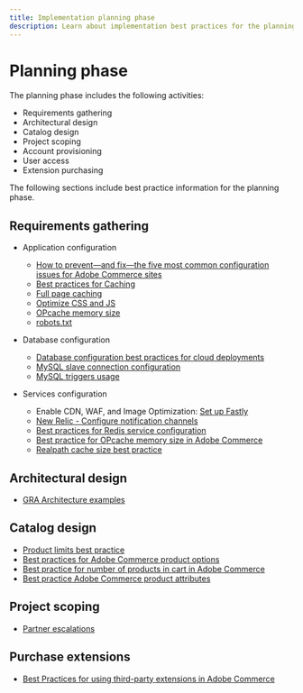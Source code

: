 ```yaml
---
title: Implementation planning phase
description: Learn about implementation best practices for the planning phase of Adobe Commerce projects.
---
```


# Planning phase

The planning phase includes the following activities:

- Requirements gathering
- Architectural design
- Catalog design
- Project scoping
- Account provisioning
- User access
- Extension purchasing

The following sections include best practice information for the planning phase.

## Requirements gathering

- Application configuration
  - [How to prevent—and fix—the five most common configuration issues for Adobe Commerce sites](https://business.adobe.com/blog/how-to/usual-suspects-five-configuration-fixes-maximize-your-peak-sales)
  - [Best practices for Caching](https://docs.magento.com/user-guide/system/cache-management.html#best-practices-for-caching)
  - [Full page caching](https://developer.adobe.com/commerce/php/development/cache/page/public-content/)
  - [Optimize CSS and JS](https://support.magento.com/hc/en-us/articles/360044482152%E2%80%8B)
  - [OPcache memory size](opcache-memory-size.md)
  - [robots.txt](https://support.magento.com/hc/en-us/articles/360048754931%E2%80%8B)

- Database configuration
  - [Database configuration best practices for cloud deployments​](database-on-cloud.md)
  - [MySQL slave connection configuration​](configure-mysql-slave-connection-on-cloud.md)
  - [MySQL triggers usage](mysql-triggers-usage.md)

- Services configuration
  - Enable CDN, WAF, and Image Optimization: [Set up Fastly](https://devdocs.magento.com/cloud/cdn/configure-fastly.html)
  - [New Relic - Configure notification channels](https://devdocs.magento.com/cloud/project/new-relic.html#configure-notification-channels)
  - [Best practices for Redis service configuration​](redis-service-configuration.md)
  - [Best practice for OPcache memory size in Adobe Commerce](https://support.magento.com/hc/en-us/articles/360044740812​)
  - [Realpath cache size best practice](realpath-cache-size.md)

## Architectural design

- [GRA Architecture examples](https://wiki.corp.adobe.com/x/kD4ykw)

## Catalog design

- [Product limits best practice​](https://support.magento.com/hc/en-us/articles/360045066791%E2%80%8B)
- [Best practices for Adobe Commerce product options​](product-options.md)
- [Best practice for number of products in cart in Adobe Commerce​](https://support.magento.com/hc/en-us/articles/360048550332%E2%80%8B)
- [Best practice Adobe Commerce product attributes​](https://support.magento.com/hc/en-us/articles/360048256612%E2%80%8B)

## Project scoping

- [Partner escalations](partner-escalation.md)

## Purchase extensions

- [Best Practices for using third-party extensions in Adobe Commerce​](extensions.md)
